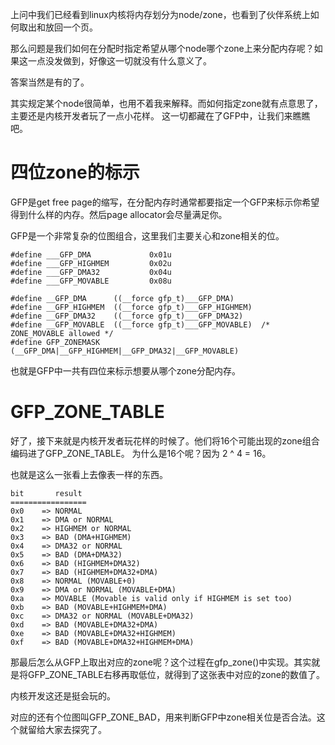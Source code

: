 上问中我们已经看到linux内核将内存划分为node/zone，也看到了伙伴系统上如何取出和放回一个页。

那么问题是我们如何在分配时指定希望从哪个node哪个zone上来分配内存呢？如果这一点没发做到，好像这一切就没有什么意义了。

答案当然是有的了。

其实规定某个node很简单，也用不着我来解释。而如何指定zone就有点意思了，主要还是内核开发者玩了一点小花样。
这一切都藏在了GFP中，让我们来瞧瞧吧。

# 四位zone的标示

GFP是get free page的缩写，在分配内存时通常都要指定一个GFP来标示你希望得到什么样的内存。然后page allocator会尽量满足你。

GFP是一个非常复杂的位图组合，这里我们主要关心和zone相关的位。

```
#define ___GFP_DMA             0x01u
#define ___GFP_HIGHMEM         0x02u
#define ___GFP_DMA32           0x04u
#define ___GFP_MOVABLE         0x08u

#define __GFP_DMA      ((__force gfp_t)___GFP_DMA)
#define __GFP_HIGHMEM  ((__force gfp_t)___GFP_HIGHMEM)
#define __GFP_DMA32    ((__force gfp_t)___GFP_DMA32)
#define __GFP_MOVABLE  ((__force gfp_t)___GFP_MOVABLE)  /* ZONE_MOVABLE allowed */
#define GFP_ZONEMASK   (__GFP_DMA|__GFP_HIGHMEM|__GFP_DMA32|__GFP_MOVABLE)
```

也就是GFP中一共有四位来标示想要从哪个zone分配内存。

# GFP_ZONE_TABLE

好了，接下来就是内核开发者玩花样的时候了。他们将16个可能出现的zone组合编码进了GFP_ZONE_TABLE。
为什么是16个呢？因为 2 ^ 4 = 16。

也就是这么一张看上去像表一样的东西。

```
bit       result
=================
0x0    => NORMAL
0x1    => DMA or NORMAL
0x2    => HIGHMEM or NORMAL
0x3    => BAD (DMA+HIGHMEM)
0x4    => DMA32 or NORMAL
0x5    => BAD (DMA+DMA32)
0x6    => BAD (HIGHMEM+DMA32)
0x7    => BAD (HIGHMEM+DMA32+DMA)
0x8    => NORMAL (MOVABLE+0)
0x9    => DMA or NORMAL (MOVABLE+DMA)
0xa    => MOVABLE (Movable is valid only if HIGHMEM is set too)
0xb    => BAD (MOVABLE+HIGHMEM+DMA)
0xc    => DMA32 or NORMAL (MOVABLE+DMA32)
0xd    => BAD (MOVABLE+DMA32+DMA)
0xe    => BAD (MOVABLE+DMA32+HIGHMEM)
0xf    => BAD (MOVABLE+DMA32+HIGHMEM+DMA)
```

那最后怎么从GFP上取出对应的zone呢？这个过程在gfp_zone()中实现。其实就是将GFP_ZONE_TABLE右移再取低位，就得到了这张表中对应的zone的数值了。

内核开发这还是挺会玩的。

对应的还有个位图叫GFP_ZONE_BAD，用来判断GFP中zone相关位是否合法。这个就留给大家去探究了。
